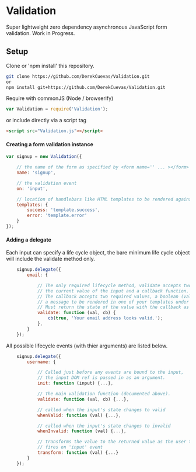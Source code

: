 # Validation

Super lightweight zero dependency asynchronous JavaScript form validation.
Work in Progress.

## Setup
Clone or 'npm install' this repository.

```sh
git clone https://github.com/DerekCuevas/Validation.git
or
npm install git+https://github.com/DerekCuevas/Validation.git
```

Require with commonJS (Node / browserify)

```javascript
var Validation = require('Validation');
```
or include directly via a script tag

```html
<script src="Validation.js"></script>
```

#### Creating a form validation instance

```javascript
var signup = new Validation({

    // the name of the form as specified by <form name='' ... ></form>
    name: 'signup',

    // the validation event
    on: 'input',

    // location of handlebars like HTML templates to be rendered against each input
    templates: {
        success: 'template.success',
        error: 'template.error'
    }
});
```

#### Adding a delegate
Each input can specify a life cycle object, the bare minimum life cycle object will include the validate method only.

```javascript
    signup.delegate({
        email: {

            // The only required lifecycle method, validate accepts two parameters,
            // the current value of the input and a callback function.
            // The callback accepts two required values, a boolean (valid / invalid) and 
            // a message to be rendered in one of your templates under the input.
            // Must return the state of the value with the callback as show below.
            validate: function (val, cb) {
                cb(true, 'Your email address looks valid.');
            },
        }
    });
```

All possible lifecycle events (with thier arguments) are listed below.

```javascript
    signup.delegate({
        username: {

            // Called just before any events are bound to the input,
            // the input DOM ref is passed in as an argument.
            init: function (input) {...},

            // The main validation function (documented above).
            validate: function (val, cb) {...},

            // called when the input's state changes to valid
            whenValid: function (val) {...},

            // called when the input's state changes to invalid
            whenInvalid: function (val) {...},

            // transforms the value to the returned value as the user types
            // fires on 'input' event
            transform: function (val) {...}
        }
    });
```
